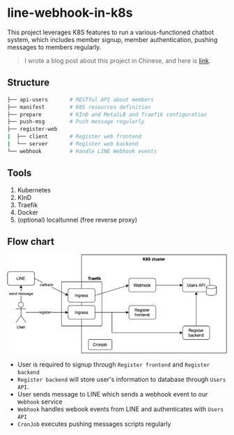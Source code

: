 # line-webhook-in-k8s

This project leverages K8S features to run a various-functioned chatbot system, which includes member signup, member authentication, pushing messages to members regularly.

> I wrote a blog post about this project in Chinese, and here is [link](https://disam8853.github.io/chatbot/line-chatbot-in-k8s/).

## Structure

```bash
├── api-users       # RESTful API about members
├── manifest        # K8S resources definition
├── prepare         # KInD and MetalLB and Traefik configuration
├── push-msg        # Push message regularly
├── register-web
|  ├── client       # Register web frontend
|  └── server       # Register web backend
└── webhook         # Handle LINE Webhook events
```

## Tools

1. Kubernetes
3. KInD
2. Traefik
4. Docker
5. (optional) localtunnel (free reverse proxy)

## Flow chart

![Flow chart](chart.png)

- User is required to signup through `Register frontend` and `Register backend`
- `Register backend` will store user's information to database through `Users API`.
- User sends message to LINE which sends a webhook event to our `Webhook` service
- `Webhook` handles webook events from LINE and authenticates with `Users API`
- `CronJob` executes pushing messages scripts regularly
